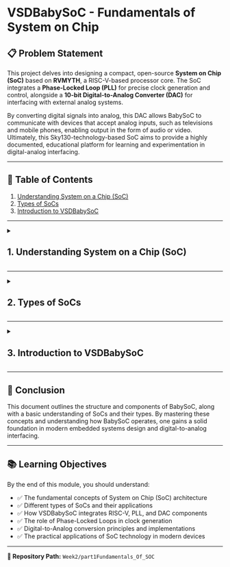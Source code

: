 # VSDBabySoC - Fundamentals of System on Chip

## 📋 Problem Statement

This project delves into designing a compact, open-source **System on Chip (SoC)** based on **RVMYTH**, a RISC-V-based processor core. The SoC integrates a **Phase-Locked Loop (PLL)** for precise clock generation and control, alongside a **10-bit Digital-to-Analog Converter (DAC)** for interfacing with external analog systems. 

By converting digital signals into analog, this DAC allows BabySoC to communicate with devices that accept analog inputs, such as televisions and mobile phones, enabling output in the form of audio or video. Ultimately, this Sky130-technology-based SoC aims to provide a highly documented, educational platform for learning and experimentation in digital-analog interfacing.

---

## 📑 Table of Contents

1. [Understanding System on a Chip (SoC)](#1-understanding-system-on-a-chip-soc)
2. [Types of SoCs](#2-types-of-socs)
3. [Introduction to VSDBabySoC](#3-introduction-to-vsdbabysoс)

---

<details>
<summary><h2>1. Understanding System on a Chip (SoC)</h2></summary>

A **System on a Chip (SoC)** is like a mini-computer built on a single chip. Instead of needing separate parts for each function, an SoC combines everything into one small package. This makes it especially useful for devices where space, power, and efficiency are important, like smartphones, smartwatches, and tablets. Let's break down what an SoC includes and why it's essential:

### 🔧 Key Parts of an SoC

#### 1. **CPU (Central Processing Unit)**
- The brain of the SoC, handling all main instructions and decisions.
- Manages tasks like calculations, data processing, and running applications.

#### 2. **Memory**
- **RAM** (Random Access Memory) for temporarily storing data as you use the device.
- **ROM** or **Flash Storage** for keeping information saved even when the device is off.

#### 3. **I/O Ports (Input/Output)**
- Connects the SoC to other parts or devices, like a camera, USB, or even your headphones.
- These ports let the SoC send and receive data externally.

#### 4. **Graphics Processing Unit (GPU)**
- Responsible for creating visuals on your screen.
- Used for gaming, watching videos, or any activity involving images or animations.

#### 5. **Digital Signal Processor (DSP)**
- Specialized in processing audio and video signals.
- Helps with tasks like noise reduction in phone calls or enhancing video quality.

#### 6. **Power Management**
- Regulates power usage within the SoC, making sure the chip operates efficiently.
- This is crucial for extending battery life in portable devices.

#### 7. **Special Features**
- Additional features may include Wi-Fi, Bluetooth, and even security modules for safe data handling.
- These features vary depending on the specific purpose of the SoC.

---

### ⚡ Why SoCs Are Awesome

- **Space Saving**: By combining everything into one chip, SoCs help make devices smaller and more portable.
- **Energy Efficient**: Because all the parts are so close together, they use less power, which is especially important for battery-operated devices.
- **High Performance**: Since data doesn't have to travel far, SoCs can process information faster.
- **Cost Effective**: Building a single chip is often cheaper than using multiple parts, reducing the cost for manufacturers and, ultimately, for consumers.
- **Reliable**: Fewer parts mean fewer points of failure, making devices with SoCs generally more dependable.

---

### 🌍 Where You'll Find SoCs

- **Smartphones & Tablets**: Almost all modern mobile devices use SoCs because of their compact size and efficiency.
- **Wearables**: Devices like smartwatches rely on SoCs for their small size and low power use.
- **IoT Gadgets**: Internet of Things devices, like smart home sensors, often use SoCs to handle tasks like monitoring and connecting to Wi-Fi.
- **Cars, TVs, and More**: Embedded systems in cars, TVs, and appliances may also use SoCs to manage their internal functions.

---

### 🏆 Some Popular SoCs You Might Know

- **Apple A-Series**: Powers iPhones and iPads.
- **Qualcomm Snapdragon**: Found in many Android phones.
- **Samsung Exynos**: Built for Samsung devices.
- **NVIDIA Tegra**: Powers devices like the Nintendo Switch.

---

### ⚠️ Challenges with SoCs

- **Complex Design**: Creating an SoC is complicated. Combining multiple functions in one small space requires advanced design skills.
- **Heat Issues**: Packing many components together can lead to overheating. SoCs need cooling solutions to work well over time.
- **Less Flexibility**: Once an SoC is designed, it's hard to change. This is because each SoC is built for specific tasks or devices.

<div align="center">
  <img src="images/Screenshot from 2025-09-29 21-34-31.png" alt="Apple-M1-Architecture-1024x475" width="70%">
</div>
---

### 📝 Summary

**System on a Chip (SoC)** technology allows us to create powerful, efficient, and compact devices by combining multiple components into one chip. This is why our phone, smartwatch, and even some household appliances can do so much in such a small package.

</details>

---

<details>
<summary><h2>2. Types of SoCs</h2></summary>

### 🔹 Microcontroller-based SoC

These SoCs are built around a microcontroller, designed for simple control tasks in everyday devices. Known for their low power usage and efficiency, they're perfect for applications like home appliances, car systems, and IoT devices, where processing needs are minimal, and power savings are essential.

---

### 🔹 Microprocessor-based SoC

This type features a microprocessor, which can handle more demanding tasks and run operating systems. Commonly used in smartphones and tablets, microprocessor-based SoCs manage multiple tasks and support complex applications, providing the higher processing power necessary for interactive and data-intensive applications.

---

### 🔹 Application-Specific SoC

Custom-designed for specific, high-performance tasks, these SoCs excel in areas like graphics processing, network management, and multimedia applications. Optimized for speed and efficiency in their designated roles, they're often used in graphics cards, AI hardware, and specialized industrial or financial systems that require precise, fast processing.

---

### 🔄 SoC Design Flow

<div align="center">
  <img src="soc_specs.png" alt="SoC Design Flow" width="70%">
</div>
</details>

---

<details>
<summary><h2>3. Introduction to VSDBabySoC</h2></summary>

VSDBabySoC is a compact yet highly capable System on Chip (SoC) based on the RISC-V architecture. The primary objective of designing this small-scale SoC is to facilitate the simultaneous testing of three open-source intellectual property (IP) cores for the first time while also calibrating its analog components. The VSDBabySoC incorporates an RVMYTH microprocessor, an 8x phase-locked loop (PLL) for generating a stable clock signal, and a 10-bit digital-to-analog converter (DAC) that enables communication with various analog devices.

---

### 🔄 How VSDBabySoC Works

#### 1️⃣ **Initialization and Clock Generation**

Upon receiving an initial input signal, BabySoC activates the PLL. The PLL generates a stable and synchronized clock signal, which is essential for coordinating the activities of the RVMYTH processor and DAC. By synchronizing the system, the PLL ensures that all components operate in harmony, avoiding timing mismatches and ensuring data integrity.

#### 2️⃣ **Data Processing in RVMYTH**

Within BabySoC, RVMYTH plays a central role in processing data. Specifically, it utilizes its `r17` register to hold and cycle through values that are used by the DAC. As RVMYTH executes instructions, it sequentially updates `r17` with new data, preparing it for analog conversion. This cyclical processing allows BabySoC to generate continuous data streams that the DAC can output.

#### 3️⃣ **Analog Signal Generation via DAC**

The DAC receives the processed digital values from RVMYTH and converts them into an analog signal. This output, saved in a file named `OUT`, can be fed to external devices like TVs and mobile phones, which interpret the analog signals to produce sound or video. This functionality enables BabySoC to interface with consumer electronics, showcasing how digital data can drive multimedia outputs in real-world applications.

<div align="center">
  <img src="images/VSD_BabySOC.png" alt="VSD_BabySOC" width="70%">
</div>
---

### 🧩 BabySoC Components

#### 🖥️ **RVMYTH (RISC-V CPU)**

RVMYTH is the brain of BabySoC, based on the open-source RISC-V design. It's a simple, customizable CPU that handles processing tasks and communicates with other parts of the SoC. This flexibility makes RVMYTH ideal for learning and experimenting with CPU architecture.

#### ⏰ **Phase-Locked Loop (PLL)**

The PLL generates a stable clock signal to keep everything in BabySoC running in sync. It matches the SoC's clock with a reference frequency, ensuring reliable timing for RVMYTH and DAC. PLLs are widely used to keep signals aligned in communication and timing circuits.

#### 📡 **Digital-to-Analog Converter (DAC)**

The DAC turns digital signals from RVMYTH into analog output, like sound or video. This allows BabySoC to connect with external devices that use analog signals, such as speakers or displays.

---

### 🔍 Deep Dive: Phase-Locked Loop (PLL)

A Phase-Locked Loop (PLL) is a control system that generates an output signal whose phase is synchronized with an input signal. Both signals will have the same frequency and can either have no phase difference or a constant phase difference.

#### **Block Diagram**

<div align="center">
  <img src="images/PLL.png" alt="Phase-Locked Loop" width="70%">
</div>
A PLL typically consists of three main components:

- **Phase Detector:** Compares the input signal (reference) with the output signal from the oscillator and generates an error signal based on the phase difference.
- **Loop Filter:** Usually a low-pass filter that processes the error signal to produce a control voltage.
- **Voltage-Controlled Oscillator (VCO):** Adjusts its frequency based on the control voltage to match the input frequency.

#### **Functionality:**

- The PLL aims to lock the output frequency to the input frequency, maintaining a constant phase relationship between the two signals.
- In some cases, a frequency divider may be used in the feedback loop to produce an output that is a multiple of the reference frequency.

#### **Why Can't Off-Chip Clocks Always Be Used?**

1. **Clock Distribution Delays:**
   - Using a single clock source for an entire chip can lead to delays due to long wiring distances, which can affect timing.

2. **Clock Jitter:**
   - Off-chip clocks may experience variations in signal timing, known as jitter, which can disrupt synchronization.

3. **Different Frequency Requirements:**
   - Various blocks within the same chip may require different clock frequencies. For example, one block might need 200 MHz while another needs 100 MHz.

4. **Crystal Frequency Deviations:**
   - When quartz crystals are used as clock sources, they come with a frequency error measured in parts per million (ppm).
   - A higher ppm error means that the frequency can deviate more from the desired value, affecting timing precision.

5. **Frequency Stability:**
   - The stability of a crystal's frequency can vary with temperature. Crystals with higher ppm errors are more likely to exhibit larger frequency variations when temperature changes.

6. **Total Frequency Error:**
   - The overall frequency error of a crystal includes contributions from:
     - **Frequency Tolerance:** The initial error in frequency.
     - **Frequency Stability:** Variation over temperature.
     - **Aging:** Changes in frequency over time.
   - Higher ppm errors in any of these factors can lead to larger total frequency errors, impacting the accuracy of timing references in electronic systems.

---

### 🔍 Deep Dive: Digital-to-Analog Converter (DAC)

A Digital to Analog Converter (DAC) is an electronic device that converts a digital input signal (represented in binary code) into an analog output signal.

#### **How DACs Work:**

1. **Digital Signal Representation:**
   - The digital input is composed of bits, specifically 0s and 1s, which represent the digital information.

2. **Structure:**
   - A DAC typically has multiple binary inputs and a single analog output.
   - The number of binary inputs is usually a power of two (e.g., 2, 4, 8, 16).

#### **Types of DACs:**

There are primarily two common types of DACs:

##### **Weighted Resistor DAC**
Uses resistors with different weights to convert the digital signal into an analog voltage.

<div align="center">
  <img src="images/DAC_1.png" alt="Weighted Resistor DAC" width="70%">
</div>
##### **R-2R Ladder DAC**
Uses a repeating network of resistors to achieve the same effect, allowing for simpler design and easier scaling.

<div align="center">
  <img src="images/DAC_2.png" alt="Weighted Resistor DAC" width="70%">
</div>
#### **In VSDBabySoC:**

In the VSDBabySoC design, we are utilizing a **10-bit DAC**, which means it can take a digital input represented by 10 bits and convert it into an analog output.

</details>

---

## 🎯 Conclusion

This document outlines the structure and components of BabySoC, along with a basic understanding of SoCs and their types. By mastering these concepts and understanding how BabySoC operates, one gains a solid foundation in modern embedded systems design and digital-to-analog interfacing.

---

## 📚 Learning Objectives

By the end of this module, you should understand:

- ✅ The fundamental concepts of System on Chip (SoC) architecture
- ✅ Different types of SoCs and their applications
- ✅ How VSDBabySoC integrates RISC-V, PLL, and DAC components
- ✅ The role of Phase-Locked Loops in clock generation
- ✅ Digital-to-Analog conversion principles and implementations
- ✅ The practical applications of SoC technology in modern devices

---

**📍 Repository Path:** `Week2/part1Fundamentals_Of_SOC`
